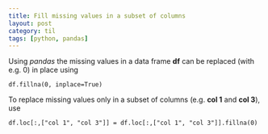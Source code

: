 ```yaml
---
title: Fill missing values in a subset of columns
layout: post
category: til
tags: [python, pandas]
---
```


Using *pandas* the missing values in a data frame **df** can be replaced (with e.g. 0) in place using

```
df.fillna(0, inplace=True)
```

To replace missing values only in a subset of columns (e.g. **col 1** and **col 3**), use

```
df.loc[:,["col 1", "col 3"]] = df.loc[:,["col 1", "col 3"]].fillna(0)
```
